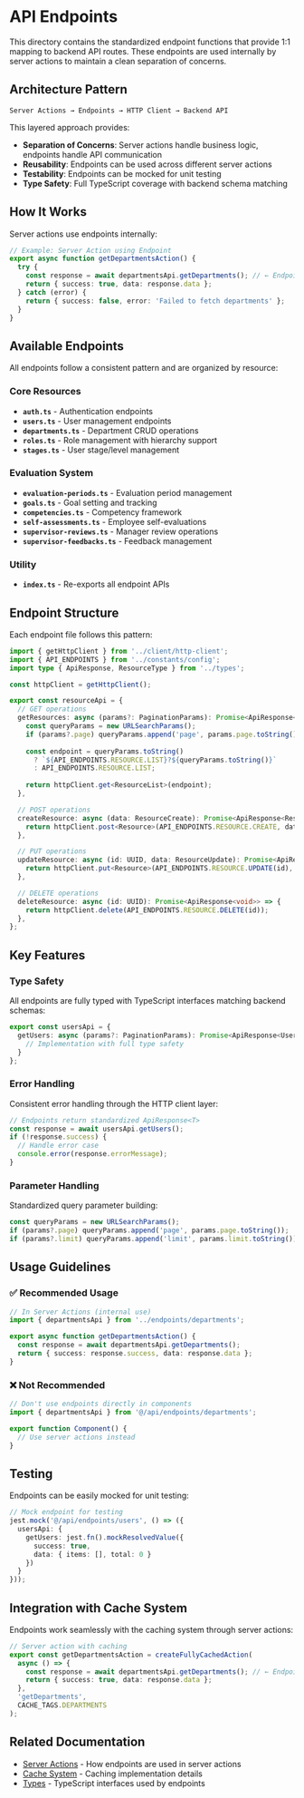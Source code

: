 # API Endpoints

This directory contains the standardized endpoint functions that provide 1:1 mapping to backend API routes. These endpoints are used internally by server actions to maintain a clean separation of concerns.

## Architecture Pattern

```
Server Actions → Endpoints → HTTP Client → Backend API
```

This layered approach provides:

- **Separation of Concerns**: Server actions handle business logic, endpoints handle API communication
- **Reusability**: Endpoints can be used across different server actions
- **Testability**: Endpoints can be mocked for unit testing
- **Type Safety**: Full TypeScript coverage with backend schema matching

## How It Works

Server actions use endpoints internally:

```typescript
// Example: Server Action using Endpoint
export async function getDepartmentsAction() {
  try {
    const response = await departmentsApi.getDepartments(); // ← Endpoint function
    return { success: true, data: response.data };
  } catch (error) {
    return { success: false, error: 'Failed to fetch departments' };
  }
}
```

## Available Endpoints

All endpoints follow a consistent pattern and are organized by resource:

### Core Resources
- **`auth.ts`** - Authentication endpoints
- **`users.ts`** - User management endpoints
- **`departments.ts`** - Department CRUD operations
- **`roles.ts`** - Role management with hierarchy support
- **`stages.ts`** - User stage/level management

### Evaluation System
- **`evaluation-periods.ts`** - Evaluation period management
- **`goals.ts`** - Goal setting and tracking
- **`competencies.ts`** - Competency framework
- **`self-assessments.ts`** - Employee self-evaluations
- **`supervisor-reviews.ts`** - Manager review operations
- **`supervisor-feedbacks.ts`** - Feedback management

### Utility
- **`index.ts`** - Re-exports all endpoint APIs

## Endpoint Structure

Each endpoint file follows this pattern:

```typescript
import { getHttpClient } from '../client/http-client';
import { API_ENDPOINTS } from '../constants/config';
import type { ApiResponse, ResourceType } from '../types';

const httpClient = getHttpClient();

export const resourceApi = {
  // GET operations
  getResources: async (params?: PaginationParams): Promise<ApiResponse<ResourceList>> => {
    const queryParams = new URLSearchParams();
    if (params?.page) queryParams.append('page', params.page.toString());
    
    const endpoint = queryParams.toString() 
      ? `${API_ENDPOINTS.RESOURCE.LIST}?${queryParams.toString()}`
      : API_ENDPOINTS.RESOURCE.LIST;
    
    return httpClient.get<ResourceList>(endpoint);
  },

  // POST operations
  createResource: async (data: ResourceCreate): Promise<ApiResponse<Resource>> => {
    return httpClient.post<Resource>(API_ENDPOINTS.RESOURCE.CREATE, data);
  },

  // PUT operations
  updateResource: async (id: UUID, data: ResourceUpdate): Promise<ApiResponse<Resource>> => {
    return httpClient.put<Resource>(API_ENDPOINTS.RESOURCE.UPDATE(id), data);
  },

  // DELETE operations
  deleteResource: async (id: UUID): Promise<ApiResponse<void>> => {
    return httpClient.delete(API_ENDPOINTS.RESOURCE.DELETE(id));
  },
};
```

## Key Features

### Type Safety
All endpoints are fully typed with TypeScript interfaces matching backend schemas:

```typescript
export const usersApi = {
  getUsers: async (params?: PaginationParams): Promise<ApiResponse<UserList>> => {
    // Implementation with full type safety
  }
};
```

### Error Handling
Consistent error handling through the HTTP client layer:

```typescript
// Endpoints return standardized ApiResponse<T>
const response = await usersApi.getUsers();
if (!response.success) {
  // Handle error case
  console.error(response.errorMessage);
}
```

### Parameter Handling
Standardized query parameter building:

```typescript
const queryParams = new URLSearchParams();
if (params?.page) queryParams.append('page', params.page.toString());
if (params?.limit) queryParams.append('limit', params.limit.toString());
```

## Usage Guidelines

### ✅ **Recommended Usage**
```typescript
// In Server Actions (internal use)
import { departmentsApi } from '../endpoints/departments';

export async function getDepartmentsAction() {
  const response = await departmentsApi.getDepartments();
  return { success: response.success, data: response.data };
}
```

### ❌ **Not Recommended**
```typescript
// Don't use endpoints directly in components
import { departmentsApi } from '@/api/endpoints/departments';

export function Component() {
  // Use server actions instead
}
```

## Testing

Endpoints can be easily mocked for unit testing:

```typescript
// Mock endpoint for testing
jest.mock('@/api/endpoints/users', () => ({
  usersApi: {
    getUsers: jest.fn().mockResolvedValue({
      success: true,
      data: { items: [], total: 0 }
    })
  }
}));
```

## Integration with Cache System

Endpoints work seamlessly with the caching system through server actions:

```typescript
// Server action with caching
export const getDepartmentsAction = createFullyCachedAction(
  async () => {
    const response = await departmentsApi.getDepartments(); // ← Endpoint
    return { success: true, data: response.data };
  },
  'getDepartments',
  CACHE_TAGS.DEPARTMENTS
);
```

## Related Documentation

- [Server Actions](../server-actions/README.md) - How endpoints are used in server actions
- [Cache System](../README_CACHE.md) - Caching implementation details
- [Types](../types/README.md) - TypeScript interfaces used by endpoints